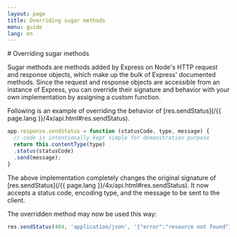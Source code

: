 ```yaml
---
layout: page
title: Overriding sugar methods
menu: guide
lang: en
---
```

<div id="page-doc" markdown="1">
# Overriding sugar methods

Sugar methods are methods added by Express on Node's HTTP request and response objects, which make up the bulk of Express' documented methods. Since the request and response objects are accessible from an instance of Express, you can override their signature and behavior with your own implementation by assigning a custom function.

Following is an example of overriding the behavior of [res.sendStatus](/{{ page.lang }}/4x/api.html#res.sendStatus).

```js
app.response.sendStatus = function (statusCode, type, message) {
  // code is intentionally kept simple for demonstration purpose
  return this.contentType(type)
  .status(statusCode)
  .send(message);
}
```

The above implementation completely changes the original signature of [res.sendStatus](/{{ page.lang }}/4x/api.html#res.sendStatus). It now accepts a status code, encoding type, and the message to be sent to the client.

The overridden method may now be used this way:

```js
res.sendStatus(404, 'application/json', '{"error":"resource not found"}')
```
</div>
